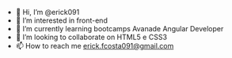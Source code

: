 - 👋 Hi, I’m @erick091
- 👀 I’m interested in front-end
- 🌱 I’m currently learning bootcamps Avanade Angular Developer
- 💞️ I’m looking to collaborate on HTML5 e CSS3
- 📫 How to reach me erick.fcosta091@gmail.com 

<!---
erick091/erick091 is a ✨ special ✨ repository because its `README.md` (this file) appears on your GitHub profile.
You can click the Preview link to take a look at your changes.
--->
